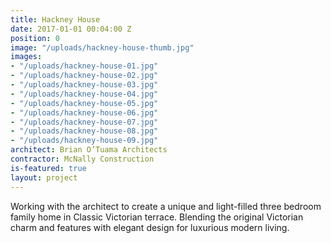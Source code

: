 ```yaml
---
title: Hackney House
date: 2017-01-01 00:04:00 Z
position: 0
image: "/uploads/hackney-house-thumb.jpg"
images:
- "/uploads/hackney-house-01.jpg"
- "/uploads/hackney-house-02.jpg"
- "/uploads/hackney-house-03.jpg"
- "/uploads/hackney-house-04.jpg"
- "/uploads/hackney-house-05.jpg"
- "/uploads/hackney-house-06.jpg"
- "/uploads/hackney-house-07.jpg"
- "/uploads/hackney-house-08.jpg"
- "/uploads/hackney-house-09.jpg"
architect: Brian O’Tuama Architects
contractor: McNally Construction
is-featured: true
layout: project
---
```


Working with the architect to create a unique and light-filled three bedroom family home in Classic Victorian terrace. Blending the original Victorian charm and features with elegant design for luxurious modern living.